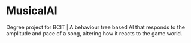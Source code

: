 # MusicalAI
Degree project for BCIT | A behaviour tree based AI that responds to the amplitude and pace of a song, altering how it reacts to the game world.
